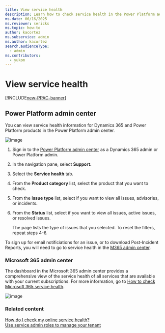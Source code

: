 ```yaml
---
title: View service health
description: Learn how to check service health in the Power Platform admin center.
ms.date: 06/16/2025
ms.reviewer: sericks
ms.topic: how-to
author: kacortez
ms.subservice: admin
ms.author: kacortez
search.audienceType: 
  - admin
ms.contributors:
  - yukom
---
```


# View service health

[!INCLUDE[new-PPAC-banner](~/includes/new-PPAC-banner.md)]

## Power Platform admin center
You can view service health information for Dynamics 365 and Power Platform products in the Power Platform admin center.

![image](https://github.com/user-attachments/assets/20b88754-0827-4f0d-a271-ac1294621e69)

1. Sign in to the [Power Platform admin center](https://admin.powerplatform.microsoft.com) as a Dynamics 365 admin or Power Platform admin.
1. In the navigation pane, select **Support**. 
1. Select the **Service health** tab.
1. From the **Product category** list, select the product that you want to check.
1. From the **Issue type** list, select if you want to view all issues, advisories, or incidents.
1. From the **Status** list, select if you want to view all issues, active issues, or resolved issues.

    The page lists the type of issues that you selected. To reset the filters, repeat steps 4-6.

To sign up for email notificiations for an issue, or to download Post-Incident Reports, you will need to go to service health in the [M365 admin center](https://admin.microsoft.com/).

###  Microsoft 365 admin center
The dashboard in the Microsoft 365 admin center provides a comprehensive view of the service health of all services that are available with your current subscriptions. For more information, go to [How to check Microsoft 365 service health](/microsoft-365/enterprise/view-service-health?view=o365-worldwide).

![image](https://github.com/user-attachments/assets/3bba2e82-c74b-41c4-b30a-83259dfcf88b)


### Related content
[How do I check my online service health?](check-online-service-health.md)<br>
[Use service admin roles to manage your tenant](use-service-admin-role-manage-tenant.md)

